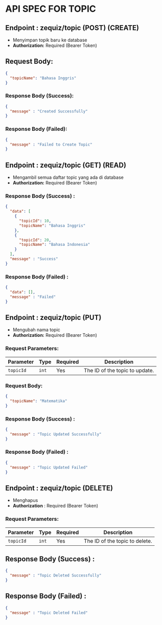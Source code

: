 # API SPEC FOR TOPIC

## Endpoint : zequiz/topic (POST) (CREATE)

- Menyimpan topik baru ke database
-  **Authorization:** Required (Bearer Token)

## Request Body:
```json
{
  "topicName": "Bahasa Inggris"
}
```

### Response Body (Success): 
```json
{
  "message" : "Created Successfully"
}
```

### Response Body (Failed):
```json
{
  "message" : "Failed to Create Topic"
}
```

## Endpoint : zequiz/topic (GET) (READ)

- Mengambil semua daftar topic yang ada di database
-  **Authorization:** Required (Bearer Token)

### Response Body (Success) :

```json
{
  "data": [
    {
      "topicId": 10,
      "topicName": "Bahasa Inggris"
    },
    {
      "topicId": 20,
      "topicName": "Bahasa Indonesia"
    }
  ],
  "message" : "Success"
}
```

### Response Body (Failed) :
```json
{
  "data": [],
  "message" : "Failed"
}
```

## Endpoint : zequiz/topic (PUT) 

- Mengubah nama topic
- **Authorization:** Required (Bearer Token)

### Request Parameters:

| Parameter | Type  | Required | Description                    |
|-----------|-------|----------|--------------------------------|
| `topicId` | `int` | Yes      | The ID of the topic to update. |

### Request Body:
```json
{
  "topicName": "Matematika"
}
```

### Response Body (Success) : 
```json
{
  "message" : "Topic Updated Successfully"
}
```

### Response Body (Failed) :
```json
{
  "message" : "Topic Updated Failed"
}
```

## Endpoint : zequiz/topic (DELETE)
- Menghapus
- **Authorization** : Required (Bearer Token)

### Request Parameters:

| Parameter | Type  | Required | Description                    |
|-----------|-------|----------|--------------------------------|
| `topicId` | `int` | Yes      | The ID of the topic to delete. |

## Response Body (Success) :

```json
{
  "message" : "Topic Deleted Successfully"
}
```

## Response Body (Failed) :

```json
{
  "message" : "Topic Deleted Failed"
}
```










